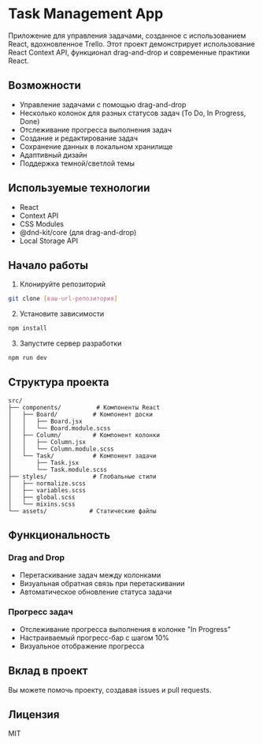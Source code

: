 # Task Management App

Приложение для управления задачами, созданное с использованием React, вдохновленное Trello. Этот проект демонстрирует использование React Context API, функционал drag-and-drop и современные практики React.

## Возможности

- Управление задачами с помощью drag-and-drop
- Несколько колонок для разных статусов задач (To Do, In Progress, Done)
- Отслеживание прогресса выполнения задач
- Создание и редактирование задач
- Сохранение данных в локальном хранилище
- Адаптивный дизайн
- Поддержка темной/светлой темы

## Используемые технологии

- React
- Context API
- CSS Modules
- @dnd-kit/core (для drag-and-drop)
- Local Storage API

## Начало работы

1. Клонируйте репозиторий
```bash
git clone [ваш-url-репозитория]
```

2. Установите зависимости
```bash
npm install
```

3. Запустите сервер разработки
```bash
npm run dev
```

## Структура проекта

```
src/
├── components/          # Компоненты React
│   ├── Board/          # Компонент доски
│   │   ├── Board.jsx
│   │   └── Board.module.scss
│   ├── Column/         # Компонент колонки
│   │   ├── Column.jsx
│   │   └── Column.module.scss
│   └── Task/           # Компонент задачи
│       ├── Task.jsx
│       └── Task.module.scss
├── styles/             # Глобальные стили
│   ├── normalize.scss
│   ├── variables.scss
│   ├── global.scss
│   └── mixins.scss
└── assets/            # Статические файлы
```

## Функциональность

### Drag and Drop
- Перетаскивание задач между колонками
- Визуальная обратная связь при перетаскивании
- Автоматическое обновление статуса задачи

### Прогресс задач
- Отслеживание прогресса выполнения в колонке "In Progress"
- Настраиваемый прогресс-бар с шагом 10%
- Визуальное отображение прогресса

## Вклад в проект

Вы можете помочь проекту, создавая issues и pull requests.

## Лицензия

MIT
